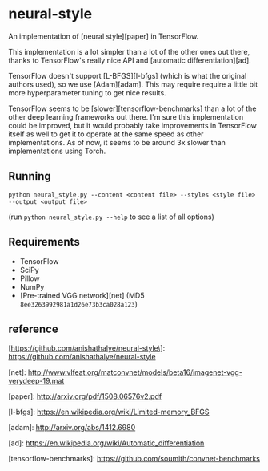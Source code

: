 # neural-style

An implementation of [neural style][paper] in TensorFlow.

This implementation is a lot simpler than a lot of the other ones out there,
thanks to TensorFlow's really nice API and [automatic differentiation][ad].

TensorFlow doesn't support [L-BFGS][l-bfgs] (which is what the original authors
used), so we use [Adam][adam]. This may require require a little bit more
hyperparameter tuning to get nice results.

TensorFlow seems to be [slower][tensorflow-benchmarks] than a lot of the other
deep learning frameworks out there. I'm sure this implementation could be
improved, but it would probably take improvements in TensorFlow itself as well
to get it to operate at the same speed as other implementations. As of now, it
seems to be around 3x slower than implementations using Torch.

## Running

`python neural_style.py --content <content file> --styles <style file> --output <output file>`

(run `python neural_style.py --help` to see a list of all options)


## Requirements

* TensorFlow
* SciPy
* Pillow
* NumPy
* [Pre-trained VGG network][net] (MD5 `8ee3263992981a1d26e73b3ca028a123`)

## reference

\[https://github.com/anishathalye/neural-style\]: https://github.com/anishathalye/neural-style

\[net\]: http://www.vlfeat.org/matconvnet/models/beta16/imagenet-vgg-verydeep-19.mat

\[paper\]: http://arxiv.org/pdf/1508.06576v2.pdf

\[l-bfgs\]: https://en.wikipedia.org/wiki/Limited-memory_BFGS

\[adam\]: http://arxiv.org/abs/1412.6980

\[ad\]: https://en.wikipedia.org/wiki/Automatic_differentiation

\[tensorflow-benchmarks\]: https://github.com/soumith/convnet-benchmarks
